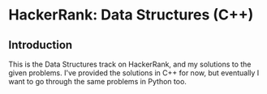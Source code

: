 # HackerRank: Data Structures (C++)

## Introduction
This is the Data Structures track on HackerRank, and my solutions to the given problems. I've provided the solutions in C++ for now, but eventually I want to go through the same problems in Python too.